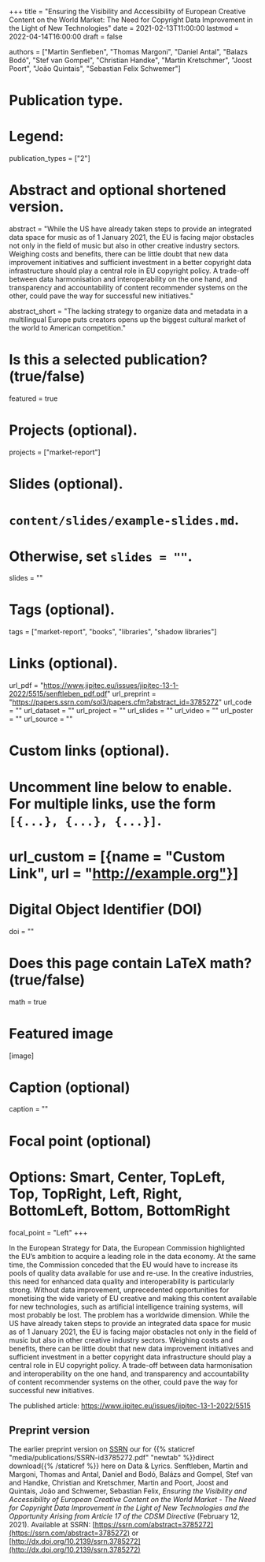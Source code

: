 +++
title = "Ensuring the Visibility and Accessibility of European Creative Content on the World Market: The Need for Copyright Data Improvement in the Light of New Technologies"
date = 2021-02-13T11:00:00
lastmod = 2022-04-14T16:00:00
draft = false

authors = ["Martin Senfleben", "Thomas Margoni",  "Daniel Antal", "Balazs Bodó",  "Stef van Gompel", "Christian Handke", "Martin Kretschmer", "Joost Poort", "João Quintais", "Sebastian Felix Schwemer"]

# Publication type.
# Legend:

publication_types = ["2"]

# Abstract and optional shortened version.
abstract = "While the US have already taken steps to provide an integrated data space for music as of 1 January 2021, the EU is facing major obstacles not only in the field of music but also in other creative industry sectors. Weighing costs and benefits, there can be little doubt that new data improvement initiatives and sufficient investment in a better copyright data infrastructure should play a central role in EU copyright policy. A trade-off between data harmonisation and interoperability on the one hand, and transparency and accountability of content recommender systems on the other, could pave the way for successful new initiatives."

abstract_short = "The lacking strategy to organize data and metadata in a multilingual Europe puts creators opens up the biggest cultural market of the world to American competition."

# Is this a selected publication? (true/false)
featured = true

# Projects (optional).
projects = ["market-report"]

# Slides (optional).
#   `content/slides/example-slides.md`.
#   Otherwise, set `slides = ""`.
slides = ""

# Tags (optional).
tags = ["market-report", "books", "libraries", "shadow libraries"]

# Links (optional).
url_pdf = "https://www.jipitec.eu/issues/jipitec-13-1-2022/5515/senftleben_pdf.pdf"
url_preprint = "https://papers.ssrn.com/sol3/papers.cfm?abstract_id=3785272"
url_code = ""
url_dataset = ""
url_project = ""
url_slides = ""
url_video = ""
url_poster = ""
url_source = ""

# Custom links (optional).
#   Uncomment line below to enable. For multiple links, use the form `[{...}, {...}, {...}]`.
# url_custom = [{name = "Custom Link", url = "http://example.org"}]

# Digital Object Identifier (DOI)
doi = ""

# Does this page contain LaTeX math? (true/false)
math = true

# Featured image
[image]
  # Caption (optional)
  caption = ""

  # Focal point (optional)
  # Options: Smart, Center, TopLeft, Top, TopRight, Left, Right, BottomLeft, Bottom, BottomRight
  focal_point = "Left"
+++

In the European Strategy for Data, the European Commission highlighted the EU’s ambition to acquire a leading role in the data economy. At the same time, the Commission conceded that the EU would have to increase its pools of quality data available for use and re-use. In the creative industries, this need for enhanced data quality and interoperability is particularly strong. Without data improvement, unprecedented opportunities for monetising the wide variety of EU creative and making this content available for new technologies, such as artificial intelligence training systems, will most probably be lost. The problem has a worldwide dimension. While the US have already taken steps to provide an integrated data space for music as of 1 January 2021, the EU is facing major obstacles not only in the field of music but also in other creative industry sectors. Weighing costs and benefits, there can be little doubt that new data improvement initiatives and sufficient investment in a better copyright data infrastructure should play a central role in EU copyright policy. A trade-off between data harmonisation and interoperability on the one hand, and transparency and accountability of content recommender systems on the other, could pave the way for successful new initiatives.

The published article:
https://www.jipitec.eu/issues/jipitec-13-1-2022/5515

## Preprint version 

The earlier preprint version on [SSRN](https://papers.ssrn.com/sol3/papers.cfm?abstract_id=3785272) our for {{% staticref "media/publications/SSRN-id3785272.pdf" "newtab" %}}direct download{{% /staticref %}} here on Data & Lyrics.
Senftleben, Martin and Margoni, Thomas and Antal, Daniel and Bodó, Balázs and Gompel, Stef van and Handke, Christian and Kretschmer, Martin and Poort, Joost and Quintais, João and Schwemer, Sebastian Felix, _Ensuring the Visibility and Accessibility of European Creative Content on the World Market - The Need for Copyright Data Improvement in the Light of New Technologies and the Opportunity Arising from Article 17 of the CDSM Directive_ (February 12, 2021). Available at SSRN: [https://ssrn.com/abstract=3785272](https://ssrn.com/abstract=3785272) or [http://dx.doi.org/10.2139/ssrn.3785272](http://dx.doi.org/10.2139/ssrn.3785272)
